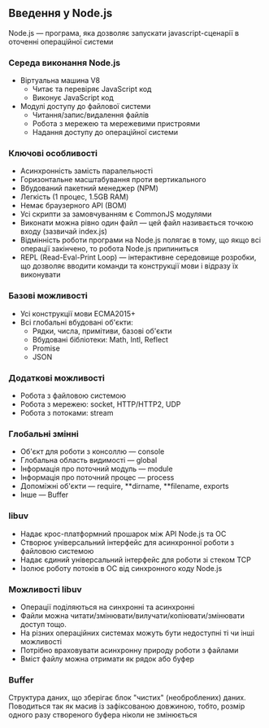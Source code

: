 ## Введення у Node.js

Node.js — програма, яка дозволяє запускати javascript-сценарії в оточенні операційної системи

### Середа виконання Node.js

-   Віртуальна машина V8
    -   Читає та перевіряє JavaScript код
    -   Виконує JavaScript код
-   Модулі доступу до файлової системи
    -   Читання/запис/видалення файлів
    -   Робота з мережею та мережевими пристроями
    -   Надання доступу до операційної системи

### Ключові особливості

-   Асинхронність замість паралельності
-   Горизонтальне масштабування проти вертикального
-   Вбудований пакетний менеджер (NPM)
-   Легкість (1 процес, 1.5GB RAM)
-   Немає браузерного API (BOM)
-   Усі скрипти за замовчуванням є CommonJS модулями
-   Виконати можна рівно один файл — цей файл називається точкою входу (зазвичай index.js)
-   Відмінність роботи програми на Node.js полягає в тому, що якщо всі операції закінчено, то робота Node.js припиниться
-   REPL (Read-Eval-Print Loop) — інтерактивне середовище
    розробки, що дозволяє вводити команди та
    конструкції мови і відразу їх виконувати

### Базові можливості

-   Усі конструкції мови ECMA2015+
-   Всі глобальні вбудовані об'єкти:
    -   Рядки, числа, примітиви, базові об'єкти
    -   Вбудовані бібліотеки: Math, Intl, Reflect
    -   Promise
    -   JSON

### Додаткові можливості

-   Робота з файловою системою
-   Робота з мережею: socket, HTTP/HTTP2, UDP
-   Робота з потоками: stream

### Глобальні змінні

-   Об'єкт для роботи з консоллю — console
-   Глобальна область видимості — global
-   Інформація про поточний модуль — module
-   Інформація про поточний процес — process
-   Допоміжні об'єкти — require, **dirname, **filename, exports
-   Інше — Buffer

### libuv

-   Надає крос-платформний прошарок між API Node.js та ОС
-   Створює універсальний інтерфейс для асинхронної роботи з файловою системою
-   Надає єдиний універсальний інтерфейс для роботи зі стеком TCP
-   Ізолює роботу потоків в ОС від синхронного коду Node.js

### Можливості libuv

-   Операції поділяються на синхронні та асинхронні
-   Файли можна читати/змінювати/вилучати/копіювати/змінювати доступ тощо.
-   На різних операційних системах можуть бути недоступні ті чи інші можливості
-   Потрібно враховувати асинхронну природу роботи з файлами
-   Вміст файлу можна отримати як рядок або буфер

### Buffer

Структура даних, що зберігає блок "чистих" (необроблених) даних. Поводиться так як масив із зафіксованою довжиною, тобто, розмір одного разу створеного буфера ніколи не змінюється

